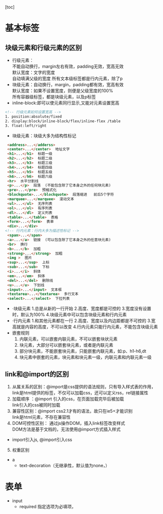 [toc]
# 基本标签  
## 块级元素和行级元素的区别

  * 行级元素：  
  不能自动换行，margin左右有效，padding无效，宽高无效  
  默认宽度：文字的宽度  
  自动填满父级的宽度
  所有文本级标签都是行内元素，除了p
  * 块级元素：自动换行，margin，padding都有效，宽高有效  
  默认宽度：如果不设置宽度，则便是父级宽度的100%  
  所有容器级标签，都是块级元素，以及p标签
 * inline-block:即可以使元素同行显示,又能对元素设置宽高
 ```html
 <!-- 行级元素如何设置宽高 -->
 1. position:absolute/fixed
 2. display:block/inline-block/flex/inline-flex /table
 3. float:left/right
 ```
 * 块级元素：块级大多为结构性标记
 ```html
  <address>...</adderss>   
  <center>...</center>  地址文字
  <h1>...</h1>  标题一级
  <h2>...</h2>  标题二级
  <h3>...</h3>  标题三级
  <h4>...</h4>  标题四级
  <h5>...</h5>  标题五级
  <h6>...</h6>  标题六级
  <hr>  水平分割线
  <p>...</p>  段落  (不能包含除了它本身之外的任何块元素)
  <pre>...</pre>  预格式化
  <blockquote>...</blockquote>  段落缩进   前后5个字符
  <marquee>...</marquee>  滚动文本
  <ul>...</ul>  无序列表
  <ol>...</ol>  有序列表
  <dl>...</dl>  定义列表
  <table>...</table>  表格
  <form>...</form>  表单
  <div>...</div>
<!-- 行内元素：行内大多为描述性标记 --> 
  <span>...</span>
  <a>...</a>  链接  (可以包含除了它本身之外的任意块元素)
  <br>  换行
  <b>...</b>  加粗
  <strong>...</strong>  加粗
  <img >  图片
  <sup>...</sup>  上标
  <sub>...</sub>  下标
  <i>...</i>  斜体
  <em>...</em>  斜体
  <del>...</del>  删除线
  <u>...</u>  下划线
  <input>...</input>  文本框
  <textarea>...</textarea>  多行文本
  <select>...</select>  下拉列表
```
* ·块级元素
  1.总是从新的一行开始
  2.高度、宽度都是可控的
  3.宽度没有设置时，默认为100%
  4.块级元素中可以包含块级元素和行内元素
* ·行内元素
  1.和其他元素都在一行
  2.高度、宽度以及内边距都是不可控的
  3.宽高就是内容的高度，不可以改变
  4.行内元素只能行内元素，不能包含块级元素
* 嵌套规则
   1. 内联元素，可以嵌套内联元素，不可以嵌套块状元素
   2. 块元素，大部分可以嵌套块元素，或者是内联元素
   3. 部分块元素，不能嵌套块元素，只能嵌套内联元素，如:p、h1-h6,dt
   4. 块元素中嵌套的元素，块元素和块元素一级，内联元素和内联元素一级
  
## link和@import的区别
1. 从属关系的区别：@import是css提供的语法规则，只有导入样式表的作用，link是html提供的标签，不仅可以加载css，还可以定义rss，rel链接属性
2. 加载顺序 ：@import 引入的css，在页面加载完毕后被加载  
link引入的css被同时加载
3. 兼容性区别：@import css2.1才有的语法，故只在ie5+才能识别  
link是html元素，不存在兼容性
4. DOM可控性区别： 通过js操作DOM，插入link标签改变样式  
DOM方法是基于文档的，无法使用@import方式插入样式
* import引入js, @import引入css
5. 权重区别



* a
    * text-decoration（无继承性，默认值为none，）

# 表单
* input
    * required 指定选项为必填项， 